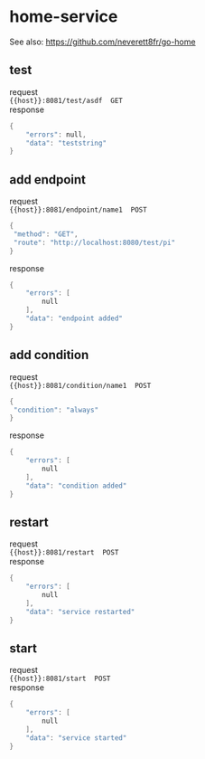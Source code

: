 # home-service  
See also: https://github.com/neverett8fr/go-home  
  
## test  

request  
`{{host}}:8081/test/asdf  GET`  
response  

```go
{
    "errors": null,
    "data": "teststring"
}
```

## add endpoint  

request  
`{{host}}:8081/endpoint/name1  POST`  

```go
{
 "method": "GET",
 "route": "http://localhost:8080/test/pi"    
}
```  

response  

```go
{
    "errors": [
        null
    ],
    "data": "endpoint added"
}
```

## add condition  

request  
`{{host}}:8081/condition/name1  POST`  

```go
{
 "condition": "always"
}
```  

response  

```go
{
    "errors": [
        null
    ],
    "data": "condition added"
}
```

## restart  

request  
`{{host}}:8081/restart  POST`  
response  

```go
{
    "errors": [
        null
    ],
    "data": "service restarted"
}
```

## start  

request  
`{{host}}:8081/start  POST`  
response  

```go
{
    "errors": [
        null
    ],
    "data": "service started"
}
```
